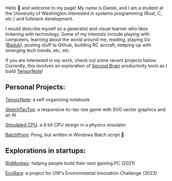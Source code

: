 Hello 👋 and welcome to my page! My name is Daniel, and I am a student at the University of Washington interested in systems programming (Rust, C, etc.) and fullstack development.

I would describe myself as a generalist and visual learner who likes tinkering with technology. Some of my interests include playing with computers, learning about the world around me, reading, playing Go ([Baduk](https://www.learn-go.net/)), posting stuff to Github, building RC aircraft, keeping up with emerging tech trends, etc, etc.  

If you are interested in my work, check out some recent projects below. Currently, this involves an exploration of [Second Brain](https://fortelabs.com/blog/basboverview/) productivity tools as I build [TensorNote](https://drashevsky.github.io/tensornote/)!

## Personal Projects:

[TensorNote](https://drashevsky.github.io/tensornote/): a self-organizing notebook

[SketchTacToe](https://drashevsky.github.io/SketchTacToe-App/): a responsive tic-tac-toe game with SVG vector graphics and an AI

[Simulated CPU](https://github.com/drashevsky/SimulatedCPU): a 8 bit CPU design in a physics simulator

[BatchPong](https://github.com/drashevsky/BatchPong): Pong, but written in Windows Batch script 🤯

## Explorations in startups:

[RigMonkey](https://rigmonkey.webflow.io): helping people build their next gaming PC (2021)

[EcoRare](ECORARE%20BUSINESS%20PLAN.pdf): a project for UW's Environmental Innovation Challenge (2023)
